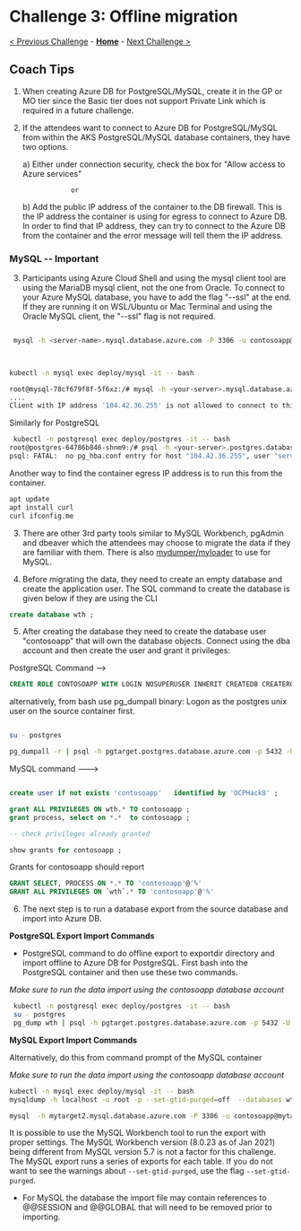 # Challenge 3: Offline migration

[< Previous Challenge](./02-size-analysis.md) - **[Home](./README.md)** - [Next Challenge >](./04-offline-cutover-validation.md)

## Coach Tips

1. When creating Azure DB for PostgreSQL/MySQL, create it in the GP or MO tier since the Basic tier does not support Private Link which is required in a future challenge.

2. If the attendees want to connect to Azure DB for PostgreSQL/MySQL from within the AKS PostgreSQL/MySQL database containers, they have two options.

     a)  Either under connection security, check the box for "Allow access to Azure services" 

                   or

    b) Add the public IP address of the container to the DB firewall.  This is the IP address the container is using for egress to connect to Azure DB. 
    In order to find that IP address, they can try to connect to the Azure DB from the container and the error message will tell them the IP address.  
    
### MySQL -- Important 
 
3. Participants using Azure Cloud Shell and using the mysql client tool are using the MariaDB mysql client, not the one from Oracle.  To connect to your Azure MySQL database, you have to add the flag "--ssl" at the end. If they are running it on WSL/Ubuntu or Mac Terminal and using the Oracle MySQL client, the "--ssl" flag is not required.

```bash

 mysql -h <server-name>.mysql.database.azure.com -P 3306 -u contosoapp@<server-name> -pOCPHack8 --ssl            
 
 ```
 

```bash

kubectl -n mysql exec deploy/mysql -it -- bash

root@mysql-78cf679f8f-5f6xz:/# mysql -h <your-server>.mysql.database.azure.com -P 3306 -u <username>@<your-server> -p
....
Client with IP address '104.42.36.255' is not allowed to connect to this MySQL server.

```

Similarly for PostgreSQL

```bash
 kubectl -n postgresql exec deploy/postgres -it -- bash
root@postgres-64786b846-shnm9:/# psql -h <your-server>.postgres.database.azure.com -p 5432 -U <username>@<your-server> -d postgres
psql: FATAL:  no pg_hba.conf entry for host "104.42.36.255", user "serveradmin", database "postgres", SSL on

```

Another way to find the container egress IP address is to run this from the container.


```bash
apt update
apt install curl
curl ifconfig.me
```

3. There are other 3rd party tools similar to MySQL Workbench, pgAdmin and dbeaver which the attendees may choose to migrate the data if they are familiar with them. There is also [mydumper/myloader](https://centminmod.com/mydumper.html) to use for MySQL.


4. Before migrating the data, they need to create an empty database and create the application user. The SQL command to create the database is given below if they are using the CLI



```sql
create database wth ;
```

5. After creating the database they need to create the database user "contosoapp" that will own the database objects. Connect using the dba account and then create the user and grant it privileges:

PostgreSQL Command -->

```sql
CREATE ROLE CONTOSOAPP WITH LOGIN NOSUPERUSER INHERIT CREATEDB CREATEROLE NOREPLICATION PASSWORD 'OCPHack8';
```

alternatively, from bash use pg_dumpall binary: Logon as the postgres unix user on the source container first.

```sh

su - postgres

pg_dumpall -r | psql -h pgtarget.postgres.database.azure.com -p 5432 -U serveradmin@pgtarget postgres

```

MySQL command --->

```sql

create user if not exists 'contosoapp'   identified by 'OCPHack8' ;

grant ALL PRIVILEGES ON wth.* TO contosoapp ;
grant process, select on *.*  to contosoapp ;

-- check privileges already granted

show grants for contosoapp ;

```


Grants for contosoapp should report


```sql
GRANT SELECT, PROCESS ON *.* TO 'contosoapp'@'%'
GRANT ALL PRIVILEGES ON `wth`.* TO 'contosoapp'@'%'
```


6. The next step is to run a database export from the source database and import into Azure DB. 

**PostgreSQL Export Import Commands**

* PostgreSQL command to do offline export to exportdir directory and import offline to Azure DB for PostgreSQL. First bash into the PostgreSQL container and then use these two commands.

*Make sure to run the data import using the contosoapp database account*

```bash
 kubectl -n postgresql exec deploy/postgres -it -- bash
 su - postgres
 pg_dump wth | psql -h pgtarget.postgres.database.azure.com -p 5432 -U contosoapp@pgtarget wth
```

**MySQL Export Import Commands**

 Alternatively, do this from command prompt of the MySQL container

*Make sure to run the data import using the contosoapp database account*


 ```bash
 kubectl -n mysql exec deploy/mysql -it -- bash
 mysqldump -h localhost -u root -p --set-gtid-purged=off  --databases wth >dump_data.sql
 
 mysql  -h mytarget2.mysql.database.azure.com -P 3306 -u contosoapp@mytarget2 -pOCPHack8  <dump_data.sql
 ```
 
 It is possible to use the MySQL Workbench tool to run the export with proper settings. The MySQL Workbench version (8.0.23 as of Jan 2021) being different from MySQL version 5.7 is not a factor for this challenge. The MySQL export runs a series of exports for each table. If you do not want to see the warnings about `--set-gtid-purged`, use the flag  `--set-gtid-purged`.
 
 * For MySQL the database the import file may contain references to @@SESSION and @@GLOBAL that will need to be removed prior to importing.


 




